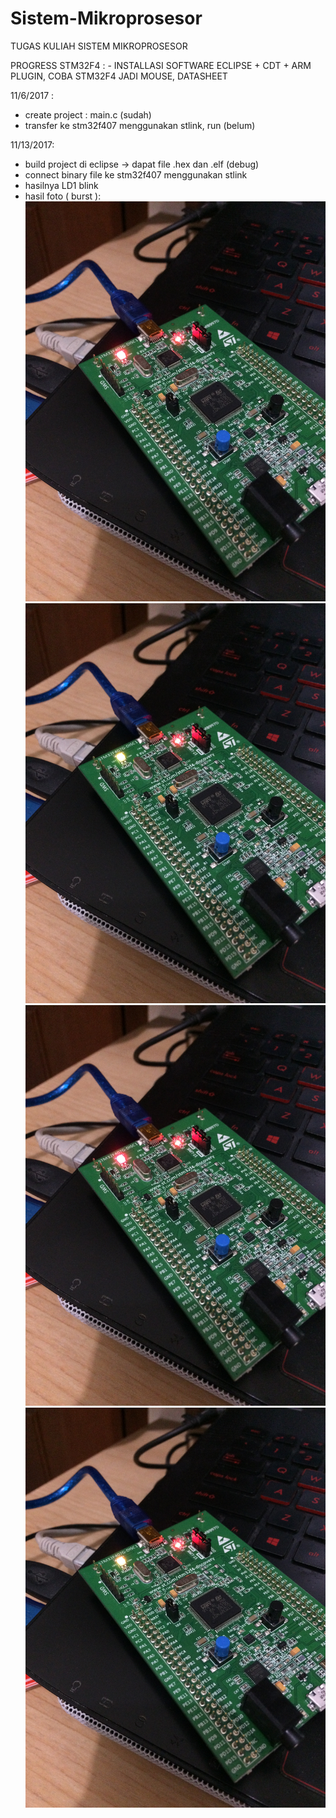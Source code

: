 # Sistem-Mikroprosesor
TUGAS KULIAH SISTEM MIKROPROSESOR

PROGRESS STM32F4 : - INSTALLASI SOFTWARE ECLIPSE + CDT + ARM PLUGIN, COBA STM32F4 JADI MOUSE, DATASHEET

11/6/2017 : 
- create project : main.c (sudah)
- transfer ke stm32f407 menggunakan stlink, run (belum)

11/13/2017: 
- build project di eclipse -> dapat file .hex dan .elf (debug)
- connect binary file ke stm32f407 menggunakan stlink
- hasilnya LD1 blink
- hasil foto  ( burst ):
            ![LD1 Blink (1)](https://github.com/leonardgozal/Sistem-Mikroprosesor/blob/master/IMG_4585.JPG)
            ![LD1 Blink (2)](https://github.com/leonardgozal/Sistem-Mikroprosesor/blob/master/IMG_4586.JPG)
            ![LD1 Blink (3)](https://github.com/leonardgozal/Sistem-Mikroprosesor/blob/master/IMG_4587.JPG)
            ![LD1 Blink (4)](https://github.com/leonardgozal/Sistem-Mikroprosesor/blob/master/IMG_4588.JPG)
